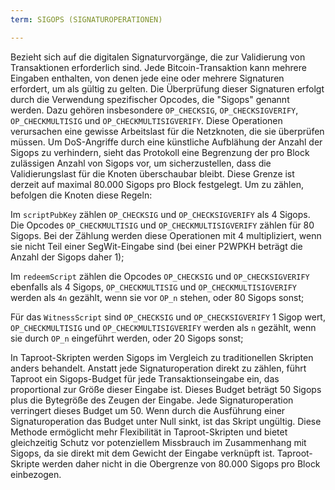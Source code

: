 ```yaml
---
term: SIGOPS (SIGNATUROPERATIONEN)

---
```

Bezieht sich auf die digitalen Signaturvorgänge, die zur Validierung von Transaktionen erforderlich sind. Jede Bitcoin-Transaktion kann mehrere Eingaben enthalten, von denen jede eine oder mehrere Signaturen erfordert, um als gültig zu gelten. Die Überprüfung dieser Signaturen erfolgt durch die Verwendung spezifischer Opcodes, die "Sigops" genannt werden. Dazu gehören insbesondere `OP_CHECKSIG`, `OP_CHECKSIGVERIFY`, `OP_CHECKMULTISIG` und `OP_CHECKMULTISIGVERIFY`. Diese Operationen verursachen eine gewisse Arbeitslast für die Netzknoten, die sie überprüfen müssen. Um DoS-Angriffe durch eine künstliche Aufblähung der Anzahl der Sigops zu verhindern, sieht das Protokoll eine Begrenzung der pro Block zulässigen Anzahl von Sigops vor, um sicherzustellen, dass die Validierungslast für die Knoten überschaubar bleibt. Diese Grenze ist derzeit auf maximal 80.000 Sigops pro Block festgelegt. Um zu zählen, befolgen die Knoten diese Regeln:

Im `scriptPubKey` zählen `OP_CHECKSIG` und `OP_CHECKSIGVERIFY` als 4 Sigops. Die Opcodes `OP_CHECKMULTISIG` und `OP_CHECKMULTISIGVERIFY` zählen für 80 Sigops. Bei der Zählung werden diese Operationen mit 4 multipliziert, wenn sie nicht Teil einer SegWit-Eingabe sind (bei einer P2WPKH beträgt die Anzahl der Sigops daher 1);

Im `redeemScript` zählen die Opcodes `OP_CHECKSIG` und `OP_CHECKSIGVERIFY` ebenfalls als 4 Sigops, `OP_CHECKMULTISIG` und `OP_CHECKMULTISIGVERIFY` werden als `4n` gezählt, wenn sie vor `OP_n` stehen, oder 80 Sigops sonst;

Für das `WitnessScript` sind `OP_CHECKSIG` und `OP_CHECKSIGVERIFY` 1 Sigop wert, `OP_CHECKMULTISIG` und `OP_CHECKMULTISIGVERIFY` werden als `n` gezählt, wenn sie durch `OP_n` eingeführt werden, oder 20 Sigops sonst;

In Taproot-Skripten werden Sigops im Vergleich zu traditionellen Skripten anders behandelt. Anstatt jede Signaturoperation direkt zu zählen, führt Taproot ein Sigops-Budget für jede Transaktionseingabe ein, das proportional zur Größe dieser Eingabe ist. Dieses Budget beträgt 50 Sigops plus die Bytegröße des Zeugen der Eingabe. Jede Signaturoperation verringert dieses Budget um 50. Wenn durch die Ausführung einer Signaturoperation das Budget unter Null sinkt, ist das Skript ungültig. Diese Methode ermöglicht mehr Flexibilität in Taproot-Skripten und bietet gleichzeitig Schutz vor potenziellem Missbrauch im Zusammenhang mit Sigops, da sie direkt mit dem Gewicht der Eingabe verknüpft ist. Taproot-Skripte werden daher nicht in die Obergrenze von 80.000 Sigops pro Block einbezogen.